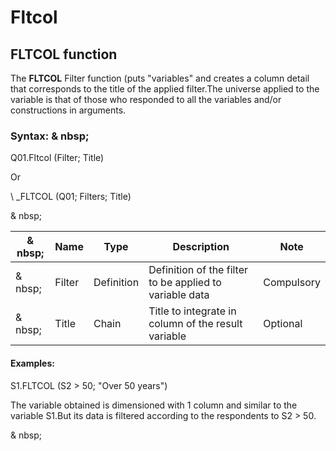 # Fltcol

## FLTCOL function

The **FLTCOL** Filter function (puts "variables" and creates a column detail that corresponds to the title of the applied filter.The universe applied to the variable is that of those who responded to all the variables and/or constructions in arguments.

### Syntax: & nbsp;

Q01.Fltcol (Filter; Title)

Or

\ _FLTCOL (Q01; Filters; Title)

& nbsp;

|& nbsp;|**Name** |**Type** |**Description** |**Note** |
|--- |--- |--- |--- |--- |
|& nbsp;|Filter |Definition |Definition of the filter to be applied to variable data |Compulsory |
|& nbsp;|Title |Chain |Title to integrate in column of the result variable |Optional |


#### Examples:

S1.FLTCOL (S2 \> 50; "Over 50 years")

The variable obtained is dimensioned with 1 column and similar to the variable S1.But its data is filtered according to the respondents to S2 \> 50.

& nbsp;